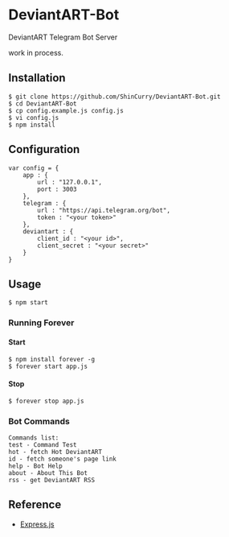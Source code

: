 # DeviantART-Bot

DeviantART Telegram Bot Server

work in process.

## Installation

```
$ git clone https://github.com/ShinCurry/DeviantART-Bot.git
$ cd DeviantART-Bot
$ cp config.example.js config.js
$ vi config.js
$ npm install
```

## Configuration

```
var config = {
	app : {
		url : "127.0.0.1",
		port : 3003
	},
	telegram : {
		url : "https://api.telegram.org/bot",
		token : "<your token>"
	},
	deviantart : {
		client_id : "<your id>",
		client_secret : "<your secret>"
	}
}
```

## Usage

```
$ npm start
```

### Running  Forever
#### Start

```
$ npm install forever -g
$ forever start app.js
```
#### Stop

```
$ forever stop app.js
```

### Bot Commands

```
Commands list:
test - Command Test
hot - fetch Hot DeviantART
id - fetch someone's page link
help - Bot Help
about - About This Bot
rss - get DeviantART RSS
```

## Reference

* [Express.js](http://expressjs.com)
